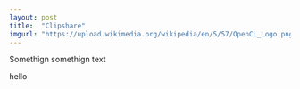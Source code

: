 ```yaml
---
layout: post
title:  "Clipshare"
imgurl: "https://upload.wikimedia.org/wikipedia/en/5/57/OpenCL_Logo.png"
---
```


Somethign somethign text

hello
